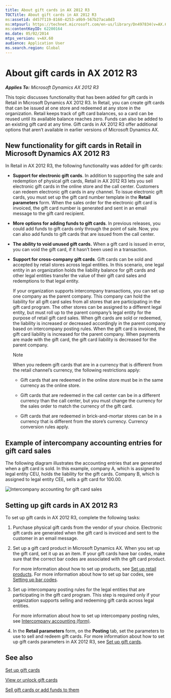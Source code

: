 ```yaml
---
title: About gift cards in AX 2012 R3
TOCTitle: About gift cards in AX 2012 R3
ms:assetid: d457f119-8160-4253-a9b9-567b27aca8d3
ms:mtpsurl: https://technet.microsoft.com/en-us/library/Dn497834(v=AX.60)
ms:contentKeyID: 62200164
ms.date: 05/02/2014
mtps_version: v=AX.60
audience: Application User
ms.search.region: Global
---
```


# About gift cards in AX 2012 R3 


_**Applies To:** Microsoft Dynamics AX 2012 R3_

This topic discusses functionality that has been added for gift cards in Retail in Microsoft Dynamics AX 2012 R3. In Retail, you can create gift cards that can be issued at one store and redeemed at any store in the organization. Retail keeps track of gift card balances, so a card can be reused until its available balance reaches zero. Funds can also be added to an existing gift card at any time. Gift cards in AX 2012 R3 offer additional options that aren’t available in earlier versions of Microsoft Dynamics AX.

## New functionality for gift cards in Retail in Microsoft Dynamics AX 2012 R3

In Retail in AX 2012 R3, the following functionality was added for gift cards:

  - **Support for electronic gift cards**. In addition to supporting the sale and redemption of physical gift cards, Retail in AX 2012 R3 lets you sell electronic gift cards in the online store and the call center. Customers can redeem electronic gift cards in any channel. To issue electronic gift cards, you must set up the gift card number template in the **Retail parameters** form. When the sales order for the electronic gift card is invoiced, the gift card number is generated and sent in an email message to the gift card recipient.

  - **More options for adding funds to gift cards**. In previous releases, you could add funds to gift cards only through the point of sale. Now, you can also add funds to gift cards that are issued from the call center.

  - **The ability to void unused gift cards.** When a gift card is issued in error, you can void the gift card, if it hasn’t been used in a transaction.

  - **Support for cross-company gift cards**. Gift cards can be sold and accepted by retail stores across legal entities. In this scenario, one legal entity in an organization holds the liability balance for gift cards and other legal entities transfer the value of their gift card sales and redemptions to that legal entity.
    
    If your organization supports intercompany transactions, you can set up one company as the parent company. This company can hold the liability for all gift card sales from all stores that are participating in the gift card program. The other stores can be assigned to a different legal entity, but must roll up to the parent company’s legal entity for the purpose of retail gift card sales. When gift cards are sold or redeemed, the liability is increased or decreased accordingly in the parent company based on intercompany posting rules. When the gift card is invoiced, the gift card liability is increased for the parent company. When payments are made with the gift card, the gift card liability is decreased for the parent company.
    

    > [!NOTE]
    > <P>When you redeem gift cards that are in a currency that is different from the retail channel’s currency, the following restrictions apply:</P>
    > <UL>
    > <LI>
    > <P>Gift cards that are redeemed in the online store must be in the same currency as the online store.</P>
    > <LI>
    > <P>Gift cards that are redeemed in the call center can be in a different currency than the call center, but you must change the currency for the sales order to match the currency of the gift card.</P>
    > <LI>
    > <P>Gift cards that are redeemed in brick-and-mortar stores can be in a currency that is different from the store’s currency. Currency conversion rules apply.</P></LI></UL>



## Example of intercompany accounting entries for gift card sales

The following diagram illustrates the accounting entries that are generated when a gift card is sold. In this example, company A, which is assigned to legal entity CEU, holds the liability for the gift cards. Company B, which is assigned to legal entity CEE, sells a gift card for 100.00.

![Intercompany accounting for gift card sales](images/Dn497834.GiftCardAccountingExample(AX.60).gif "Intercompany accounting for gift card sales")

## Setting up gift cards in AX 2012 R3

To set up gift cards in AX 2012 R3, complete the following tasks:

1.  Purchase physical gift cards from the vendor of your choice. Electronic gift cards are generated when the gift card is invoiced and sent to the customer in an email message.

2.  Set up a gift card product in Microsoft Dynamics AX. When you set up the gift card, set it up as an item. If your gift cards have bar codes, make sure that the correct bar codes are associated with the gift card product.
    
    For more information about how to set up products, see [Set up retail products](set-up-retail-products.md). For more information about how to set up bar codes, see [Setting up bar codes](setting-up-bar-codes.md).

3.  Set up intercompany posting rules for the legal entities that are participating in the gift card program. This step is required only if your organization supports selling and redeeming gift cards across legal entities.
    
    For more information about how to set up intercompany posting rules, see [Intercompany accounting (form)](https://technet.microsoft.com/en-us/library/aa619468\(v=ax.60\)).

4.  In the **Retail parameters** form, on the **Posting** tab, set the parameters to use to sell and redeem gift cards. For more information about how to set up gift cards parameters in AX 2012 R3, see [Set up gift cards](set-up-gift-cards.md).

## See also

[Set up gift cards](set-up-gift-cards.md)

[View or unlock gift cards](view-or-unlock-gift-cards.md)

[Sell gift cards or add funds to them](sell-gift-cards-or-add-funds-to-them.md)

  


